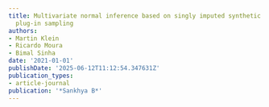 ```yaml
---
title: Multivariate normal inference based on singly imputed synthetic data under
  plug-in sampling
authors:
- Martin Klein
- Ricardo Moura
- Bimal Sinha
date: '2021-01-01'
publishDate: '2025-06-12T11:12:54.347631Z'
publication_types:
- article-journal
publication: '*Sankhya B*'
---
```


